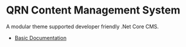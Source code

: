 # QRN Content Management System
A modular theme supported developer friendly .Net Core CMS.

* [Basic Documentation](https://github.com/TecRT/QRN.Cms/blob/master/Documentation/001.Index.md)
